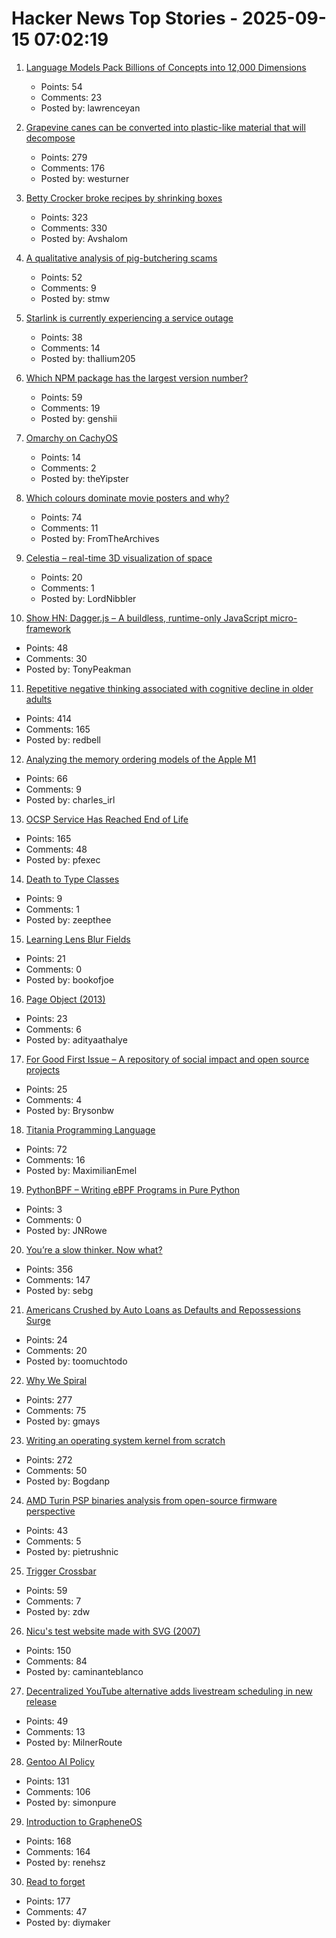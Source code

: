 # Hacker News Top Stories - 2025-09-15 07:02:19

1. [Language Models Pack Billions of Concepts into 12,000 Dimensions](https://nickyoder.com/johnson-lindenstrauss/)
   - Points: 54
   - Comments: 23
   - Posted by: lawrenceyan

2. [Grapevine canes can be converted into plastic-like material that will decompose](https://www.sdstate.edu/news/2025/08/can-grapevines-help-slow-plastic-waste-problem)
   - Points: 279
   - Comments: 176
   - Posted by: westurner

3. [Betty Crocker broke recipes by shrinking boxes](https://www.cubbyathome.com/boxed-cake-mix-sizes-have-shrunk-80045058)
   - Points: 323
   - Comments: 330
   - Posted by: Avshalom

4. [A qualitative analysis of pig-butchering scams](https://arxiv.org/abs/2503.20821)
   - Points: 52
   - Comments: 9
   - Posted by: stmw

5. [Starlink is currently experiencing a service outage](https://www.starlink.com/)
   - Points: 38
   - Comments: 14
   - Posted by: thallium205

6. [Which NPM package has the largest version number?](https://adamhl.dev/blog/largest-number-in-npm-package/)
   - Points: 59
   - Comments: 19
   - Posted by: genshii

7. [Omarchy on CachyOS](https://github.com/mroboff/omarchy-on-cachyos)
   - Points: 14
   - Comments: 2
   - Posted by: theYipster

8. [Which colours dominate movie posters and why?](https://stephenfollows.com/p/which-colours-dominate-movie-posters-and-why)
   - Points: 74
   - Comments: 11
   - Posted by: FromTheArchives

9. [Celestia – real-time 3D visualization of space](https://celestiaproject.space/)
   - Points: 20
   - Comments: 1
   - Posted by: LordNibbler

10. [Show HN: Dagger.js – A buildless, runtime-only JavaScript micro-framework](https://daggerjs.org)
   - Points: 48
   - Comments: 30
   - Posted by: TonyPeakman

11. [Repetitive negative thinking associated with cognitive decline in older adults](https://bmcpsychiatry.biomedcentral.com/articles/10.1186/s12888-025-06815-2)
   - Points: 414
   - Comments: 165
   - Posted by: redbell

12. [Analyzing the memory ordering models of the Apple M1](https://www.sciencedirect.com/science/article/pii/S1383762124000390)
   - Points: 66
   - Comments: 9
   - Posted by: charles_irl

13. [OCSP Service Has Reached End of Life](https://letsencrypt.org/2025/08/06/ocsp-service-has-reached-end-of-life)
   - Points: 165
   - Comments: 48
   - Posted by: pfexec

14. [Death to Type Classes](https://jappie.me/death-to-type-classes.html)
   - Points: 9
   - Comments: 1
   - Posted by: zeepthee

15. [Learning Lens Blur Fields](https://blur-fields.github.io/)
   - Points: 21
   - Comments: 0
   - Posted by: bookofjoe

16. [Page Object (2013)](https://martinfowler.com/bliki/PageObject.html)
   - Points: 23
   - Comments: 6
   - Posted by: adityaathalye

17. [For Good First Issue – A repository of social impact and open source projects](https://forgoodfirstissue.github.com/)
   - Points: 25
   - Comments: 4
   - Posted by: Brysonbw

18. [Titania Programming Language](https://github.com/gingerBill/titania)
   - Points: 72
   - Comments: 16
   - Posted by: MaximilianEmel

19. [PythonBPF – Writing eBPF Programs in Pure Python](https://xeon.me/gnome/pythonbpf/)
   - Points: 3
   - Comments: 0
   - Posted by: JNRowe

20. [You’re a slow thinker. Now what?](https://chillphysicsenjoyer.substack.com/p/youre-a-slow-thinker-now-what)
   - Points: 356
   - Comments: 147
   - Posted by: sebg

21. [Americans Crushed by Auto Loans as Defaults and Repossessions Surge](https://www.carscoops.com/2025/09/auto-loan-delinquencies-are-off-the-dial-and-even-prime-borrowers-are-struggling/)
   - Points: 24
   - Comments: 20
   - Posted by: toomuchtodo

22. [Why We Spiral](https://behavioralscientist.org/why-we-spiral/)
   - Points: 277
   - Comments: 75
   - Posted by: gmays

23. [Writing an operating system kernel from scratch](https://popovicu.com/posts/writing-an-operating-system-kernel-from-scratch/)
   - Points: 272
   - Comments: 50
   - Posted by: Bogdanp

24. [AMD Turin PSP binaries analysis from open-source firmware perspective](https://blog.3mdeb.com/2025/2025-09-11-gigabyte-mz33-ar1-blob-analysis/)
   - Points: 43
   - Comments: 5
   - Posted by: pietrushnic

25. [Trigger Crossbar](https://serd.es/2025/09/14/Trigger-crossbar.html)
   - Points: 59
   - Comments: 7
   - Posted by: zdw

26. [Nicu's test website made with SVG (2007)](https://svg.nicubunu.ro/)
   - Points: 150
   - Comments: 84
   - Posted by: caminanteblanco

27. [Decentralized YouTube alternative adds livestream scheduling in new release](https://news.itsfoss.com/peertube-7-3/)
   - Points: 49
   - Comments: 13
   - Posted by: MilnerRoute

28. [Gentoo AI Policy](https://wiki.gentoo.org/wiki/Project:Council/AI_policy)
   - Points: 131
   - Comments: 106
   - Posted by: simonpure

29. [Introduction to GrapheneOS](https://dataswamp.org/~solene/2025-01-12-intro-to-grapheneos.html)
   - Points: 168
   - Comments: 164
   - Posted by: renehsz

30. [Read to forget](https://mo42.bearblog.dev/read-to-forget/)
   - Points: 177
   - Comments: 47
   - Posted by: diymaker

